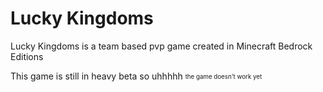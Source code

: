 # Lucky Kingdoms
Lucky Kingdoms is a team based pvp game created in Minecraft Bedrock Editions

This game is still in heavy beta so uhhhhh <sub><sup>the game doesn't work yet</sup></sub>
